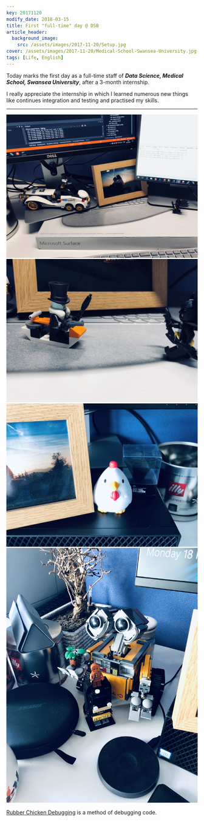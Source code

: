 ```yaml
---
key: 20171120
modify_date: 2018-03-15
title: First "full-time" day @ DSB
article_header:
  background_image:
    src: /assets/images/2017-11-20/Setup.jpg
cover: /assets/images/2017-11-20/Medical-School-Swansea-University.jpg
tags: [Life, English]
---
```


<!--more-->

Today marks the first day as a full-time staff of ***Data Science, Medical School, Swansea University***, after a 3-month internship.

I really appreciate the internship in which I learned numerous new things like continues integration and testing and practised my skills.

---

<!-- markdownlint-disable MD033 -->
<div class="grid grid--p-3">
  <div class="cell cell--6">
    <div class="card">
      <div class="card__image">
        <img class="image" src="/assets/images/2017-11-20/Lego_70911.jpg"/>
      </div>
    </div>
  </div>
  <div class="cell cell--6">
    <div class="card">
      <div class="card__image">
        <img class="image" src="/assets/images/2017-11-20/Lego_70911_2.jpg"/>
      </div>
    </div>
  </div>
  <div class="cell cell--6">
    <div class="card">
      <div class="card__image">
        <img class="image" src="/assets/images/2017-11-20/Rubber_chicken.jpg"/>
      </div>
    </div>
  </div>
  <div class="cell cell--6">
    <div class="card">
      <div class="card__image">
        <img class="image" src="/assets/images/2017-11-20/Wall-e.jpg"/>
      </div>
    </div>
  </div>
</div>

[Rubber Chicken Debugging](https://en.wikipedia.org/wiki/Rubber_duck_debugging) is a method of debugging code.
